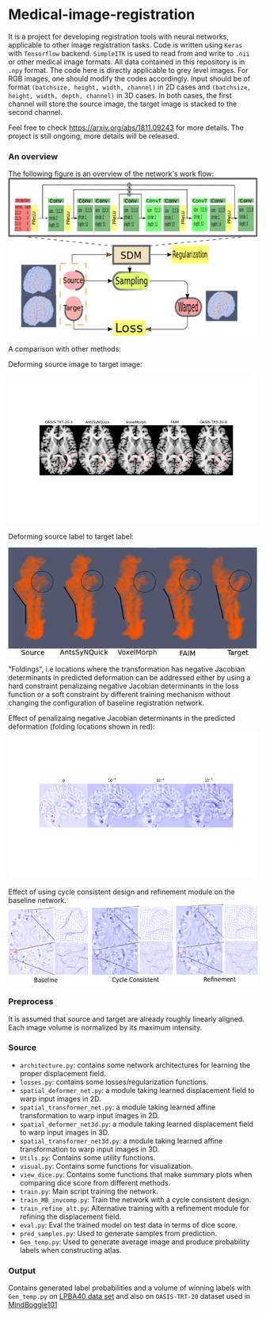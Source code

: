 # Medical-image-registration
It is a project for developing registration tools with neural networks, applicable to other image registration tasks. Code is written using `Keras` with `Tensorflow` backend. `SimpleITK` is used to read from and write to ``.nii`` or other medical image formats. All data contained in this repository is in `.npy` format. The code here is directly applicable to grey level images. For RGB images, one should modify the codes accordingly. Input should be of format `(batchsize, height, width, channel)` in 2D cases and `(batchsize, height, width, depth, channel)` in 3D cases. In both cases, the first channel will store the source image, the target image is stacked to the second channel.

Feel free to check https://arxiv.org/abs/1811.09243 for more details. The project is still ongoing, more details will be released.
### An overview
The following figure is an overview of the network's work flow:
<img src = 'Architecture.png' height="320" width="680">


A comparison with other methods:

Deforming source image to target image:

<img src = 'warped.png' height="300" width="600">

Deforming source label to target label: 

<img src = 'Fig4.png' height="220" width="600">

"Foldings", i.e locations where the transformation has negative Jacobian determinants in predicted deformation can be addressed either by using a hard constraint penalizaing negative Jacobian determinants in the loss function or a soft constraint by different training mechanism without changing the configuration of baseline registration network.

Effect of penalizaing negative Jacobian determinants in the predicted deformation (folding locations shown in red):
<img src = 'Jachange.png' height="300" width="600">

Effect of using cycle consistent design and refinement module on the baseline network.
<img src = 'CheckJac_short.png' height="160" width="600">

### Preprocess
It is assumed that source and target are already roughly linearly aligned. Each image volume is normalized by its maximum intensity.

### Source
* `architecture.py`: contains some network architectures for learning the proper displacement field.
* `losses.py`: contains some losses/regularization functions.
* `spatial_deformer_net.py`: a module taking learned displacement field to warp input images in 2D.
* `spatial_transformer_net.py`: a module taking learned affine transformation to warp input images in 2D.
* `spatial_deformer_net3d.py`: a module taking learned displacement field to warp input images in 3D.
* `spatial_transformer_net3d.py`: a module taking learned affine transformation to warp input images in 3D.
* `Utils.py`: Contains some utility functions.
* `visual.py`: Contains some functions for visualization.
* `view_dice.py`: Contains some functions that make summary plots when comparing dice score from different methods.
* `train.py`: Main script training the network.
* `train_MB_invcomp.py`: Train the network with a cycle consistent design.
* `train_refine_alt.py`: Alternative training with a refinement module for refining the displacement field. 
* `eval.py`: Eval the trained model on test data in terms of dice score.
* `pred_samples.py`: Used to generate samples from prediction.
* `Gen_temp.py`: Used to generate average image and produce probability labels when constructing atlas.


### Output
Contains generated label probabilities and a volume of winning labels with `Gen_temp.py` on [LPBA40 data set](http://resource.loni.usc.edu/resources/atlases-downloads/) and also on `OASIS-TRT-20` dataset used in [MindBoggle101](https://mindboggle.info/data)
